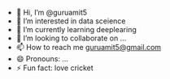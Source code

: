 - 👋 Hi, I’m @guruamit5
- 👀 I’m interested in data sceience
- 🌱 I’m currently learning deeplearing
- 💞️ I’m looking to collaborate on ...
- 📫 How to reach me guruamit5@gmail.com
- 😄 Pronouns: ...
- ⚡ Fun fact: love cricket

<!---
guruamit5/guruamit5 is a ✨ special ✨ repository because its `README.md` (this file) appears on your GitHub profile.
You can click the Preview link to take a look at your changes.
--->
